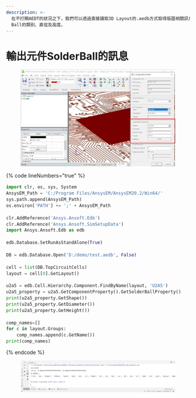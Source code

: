 ```yaml
---
description: >-
  在不打開AEDT的狀況之下，我們可以透過直接讀取3D Layout的.aedb方式取得版圖相關訊息。這裡示範如何取得某一個IC元件的Solder
  Ball的類別、直徑及高度。
---
```


# 輸出元件SolderBall的訊息

<figure><img src="../.gitbook/assets/image (1).png" alt=""><figcaption></figcaption></figure>

{% code lineNumbers="true" %}
```python
import clr, os, sys, System
AnsysEM_Path = 'C:/Program Files/AnsysEM/AnsysEM20.2/Win64/'
sys.path.append(AnsysEM_Path)
os.environ['PATH'] += ';' + AnsysEM_Path

clr.AddReference('Ansys.Ansoft.Edb')
clr.AddReference('Ansys.Ansoft.SimSetupData')
import Ansys.Ansoft.Edb as edb

edb.Database.SetRunAsStandAlone(True)

DB = edb.Database.Open('D:/demo/test.aedb', False)

cell = list(DB.TopCircuitCells)
layout = cell[0].GetLayout()

u2a5 = edb.Cell.Hierarchy.Component.FindByName(layout, 'U2A5')
u2a5_property = u2a5.GetComponentProperty().GetSolderBallProperty()
print(u2a5_property.GetShape())
print(u2a5_property.GetDiameter())
print(u2a5_property.GetHeight())

comp_names=[]
for c in layout.Groups:
    comp_names.append(c.GetName())
print(comp_names)
```
{% endcode %}

<figure><img src="../.gitbook/assets/image.png" alt=""><figcaption></figcaption></figure>
